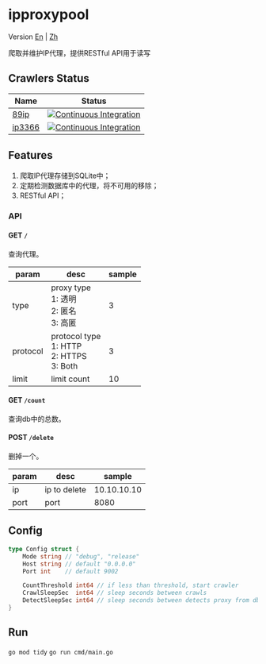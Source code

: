 # ipproxypool
Version
[En](https://github.com/BD777/ipproxypool/blob/main/README.md)
|
[Zh](https://github.com/BD777/ipproxypool/blob/main/README_ZH.md)


爬取并维护IP代理，提供RESTful API用于读写

## Crawlers Status
| Name | Status |
| --- | --- |
| [89ip](https://www.89ip.cn) | [![Continuous Integration](https://github.com/BD777/ipproxypool/actions/workflows/detect_crawler_89ip.yml/badge.svg)](https://github.com/BD777/ipproxypool/actions/workflows/detect_crawler_89ip.yml) |
| [ip3366](http://www.ip3366.net/free) | [![Continuous Integration](https://github.com/BD777/ipproxypool/actions/workflows/detect_crawler_ip3366.yml/badge.svg)](https://github.com/BD777/ipproxypool/actions/workflows/detect_crawler_ip3366.yml) |

## Features
1. 爬取IP代理存储到SQLite中；
2. 定期检测数据库中的代理，将不可用的移除；
3. RESTful API；

### API
#### **GET** `/`
查询代理。

| param | desc | sample |
| -- | -- | -- |
| type | proxy type<br/>1: 透明<br/>2: 匿名<br/>3: 高匿 | 3 |
| protocol | protocol type<br/>1: HTTP<br/>2: HTTPS<br/>3: Both | 3 |
| limit | limit count | 10 |

#### **GET** `/count`
查询db中的总数。

#### **POST** `/delete`
删掉一个。

| param | desc | sample |
| -- | -- | -- |
| ip | ip to delete | 10.10.10.10 |
| port | port | 8080 |

## Config
```go
type Config struct {
	Mode string // "debug", "release"
	Host string // default "0.0.0.0"
	Port int    // default 9002

	CountThreshold int64 // if less than threshold, start crawler
	CrawlSleepSec  int64 // sleep seconds between crawls
	DetectSleepSec int64 // sleep seconds between detects proxy from db
}
```

## Run
`go mod tidy`
`go run cmd/main.go`

